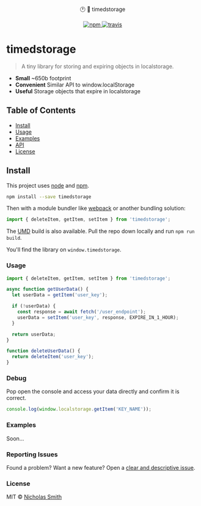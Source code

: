 <p align="center">
  🕐 📁 timedstorage
  <br/>
  <br/>
  <a href="https://www.npmjs.org/package/timedstorage">
    <img src="https://img.shields.io/npm/v/timedstorage.svg?style=flat" alt="npm">
  </a>
  <a href="https://travis-ci.org/fuhton/timedstorage">
    <img src="https://travis-ci.org/fuhton/timedstorage.svg?branch=master" alt="travis">
  </a>
</p>

# timedstorage

> A tiny library for storing and expiring objects in localstorage.

- **Small** ~650b footprint
- **Convenient** Similar API to window.localStorage
- **Useful** Storage objects that expire in localstorage

## Table of Contents

- [Install](#install)
- [Usage](#usage)
- [Examples](#examples)
- [API](#api)
- [License](#license)

## Install

This project uses [node](http://nodejs.org) and [npm](https://npmjs.com).

```sh
npm install --save timedstorage
```

Then with a module bundler like [webpack](https://webpack.js.org) or another bundling solution:

```js
import { deleteItem, getItem, setItem } from 'timedstorage';
```

The [UMD](https://github.com/umdjs/umd) build is also available. Pull the repo down locally and run `npm run build`.

You'll find the library on `window.timedstorage`.

### Usage

```js
import { deleteItem, getItem, setItem } from 'timedstorage';

async function getUserData() {
  let userData = getItem('user_key');

  if (!userData) {
    const response = await fetch('/user_endpoint');
    userData = setItem('user_key', response, EXPIRE_IN_1_HOUR);
  }

  return userData;
}

function deleteUserData() {
  return deleteItem('user_key');
}
```

### Debug

Pop open the console and access your data directly and confirm it is correct.

```js
console.log(window.localstorage.getItem('KEY_NAME'));
```

### Examples

Soon...

### Reporting Issues

Found a problem? Want a new feature? Open a [clear and descriptive issue](../../issues/new).

### License

MIT © [Nicholas Smith](https://fuhton.com)
